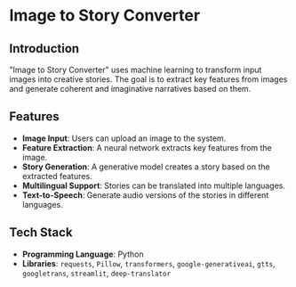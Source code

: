# Image to Story Converter

## Introduction
"Image to Story Converter" uses machine learning to transform input images into creative stories. The goal is to extract key features from images and generate coherent and imaginative narratives based on them.

## Features
- **Image Input**: Users can upload an image to the system.
- **Feature Extraction**: A neural network extracts key features from the image.
- **Story Generation**: A generative model creates a story based on the extracted features.
- **Multilingual Support**: Stories can be translated into multiple languages.
- **Text-to-Speech**: Generate audio versions of the stories in different languages.

## Tech Stack
- **Programming Language**: Python
- **Libraries**: `requests`, `Pillow`, `transformers`, `google-generativeai`, `gtts`, `googletrans`, `streamlit`, `deep-translator`
